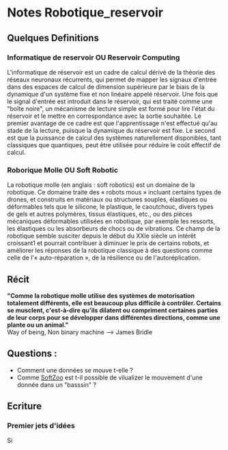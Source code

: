 # Notes Robotique_reservoir 


## Quelques Definitions 

### Informatique de reservoir OU Reservoir Computing 

L'informatique de réservoir est un cadre de calcul dérivé de la théorie des réseaux neuronaux récurrents, qui permet de mapper les signaux d'entrée dans des espaces de calcul de dimension supérieure par le biais de la dynamique d'un système fixe et non linéaire appelé réservoir. Une fois que le signal d'entrée est introduit dans le réservoir, qui est traité comme une "boîte noire", un mécanisme de lecture simple est formé pour lire l'état du réservoir et le mettre en correspondance avec la sortie souhaitée. Le premier avantage de ce cadre est que l'apprentissage n'est effectué qu'au stade de la lecture, puisque la dynamique du réservoir est fixe. Le second est que la puissance de calcul des systèmes naturellement disponibles, tant classiques que quantiques, peut être utilisée pour réduire le coût effectif de calcul.

### Roborique Molle OU Soft Robotic 

La robotique molle (en anglais : soft robotics) est un domaine de la robotique. Ce domaine traite des « robots mous » incluant certains types de drones, et construits en matériaux ou structures souples, élastiques ou déformables tels que le silicone, le plastique, le caoutchouc, divers types de gels et autres polymères, tissus élastiques, etc., ou des pièces mécaniques déformables utilisées en robotique, par exemple les ressorts, les élastiques ou les absorbeurs de chocs ou de vibrations.
Ce champ de la robotique semble susciter depuis le début du XXIe siècle un intérêt croissant1 et pourrait contribuer à diminuer le prix de certains robots, et améliorer les réponses de la robotique classique à des questions comme celle de l'« auto-réparation », de la résilience ou de l'autoréplication.

## Récit 

**"Comme la robotique molle utilise des systèmes de motorisation totalement différents, elle est beaucoup plus difficile à contrôler. Certains se musclent, c'est-à-dire qu'ils dilatent ou compriment certaines parties de leur corps pour se développer dans différentes directions, comme une plante ou un animal."**  
Way of being, Non binary machine --> James Bridle


## Questions :

- Comment une données se mouve t-elle ? 
- Comme [SoftZoo](https://sites.google.com/view/softzoo-iclr-2023/design-space-representation) est t-il possible de vilualizer le mouvement d'une donnée dans un "basssin" ? 


## Ecriture 


### Premier jets d'idées 

Si 
